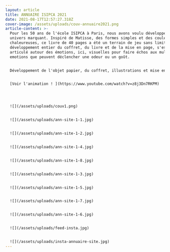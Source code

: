 ```yaml
---
layout: article
title: ANNUAIRE ISIPCA 2021
date: 2021-08-17T12:57:27.318Z
cover-image: /assets/uploads/couv-annuaire2021.png
article-content: >-
  Pour les 50 ans de l'école ISIPCA à Paris, nous avons voulu développer un
  univers marquant. Inspiré de Matisse, des formes simples et des couleurs
  chaleureuses, ce livre de 40 pages a été un terrain de jeu sans limite. Le
  développement entier du coffret, du livre et de la mise en page, s'est
  articulé autour des émotions, ici, visuelles pour faire échos aux multiples
  emotions que peuvent déclencher une odeur ou un goût.


  Développement de l'objet papier, du coffret, illustrations et mise en page & création d'une animation


  [Voir l'animation ! ](https://www.youtube.com/watch?v=z8j3Dn7RKPM)




  ![](/assets/uploads/couv1.png)


  ![](/assets/uploads/ann-site-1-1.jpg)


  ![](/assets/uploads/ann-site-1-2.jpg)


  ![](/assets/uploads/ann-site-1-4.jpg)


  ![](/assets/uploads/ann-site-1-8.jpg)


  ![](/assets/uploads/ann-site-1-3.jpg)


  ![](/assets/uploads/ann-site-1-5.jpg)


  ![](/assets/uploads/ann-site-1-7.jpg)


  ![](/assets/uploads/ann-site-1-6.jpg)


  ![](/assets/uploads/feed-insta.jpg)


  ![](/assets/uploads/insta-annuaire-site.jpg)
---
```

